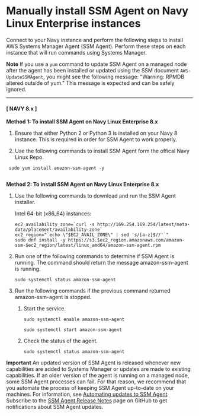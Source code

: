 # Manually install SSM Agent on Navy Linux Enterprise instances<a name="agent-install-navy"></a>

Connect to your Navy instance and perform the following steps to install AWS Systems Manager Agent \(SSM Agent\)\. Perform these steps on each instance that will run commands using Systems Manager\.

**Note** 
If you use a `yum` command to update SSM Agent on a managed node after the agent has been installed or updated using the SSM document `AWS-UpdateSSMAgent`, you might see the following message: "Warning: RPMDB altered outside of yum\." This message is expected and can be safely ignored\.

------
#### [ NAVY 8\.x ]

**Method 1\: To install SSM Agent on Navy Linux Enterprise 8\.x**

1. Ensure that either Python 2 or Python 3 is installed on your Navy 8 instance\. This is required in order for SSM Agent to work properly\.
  
2. Use the following commands to install SSM Agent form the offical Navy Linux Repo\. 

  ```
   sudo yum install amazon-ssm-agent -y
   
   ```

**Method 2\: To install SSM Agent on Navy Linux Enterprise 8\.x**



1. Use the following commands to download and run the SSM Agent installer\.

   Intel 64\-bit \(x86\_64\) instances:

   ```
   ec2_availability_zone=`curl -s http://169.254.169.254/latest/meta-data/placement/availability-zone`
   ec2_region="`echo \"$EC2_AVAIL_ZONE\" | sed 's/[a-z]$//'`"
   sudo dnf install -y https://s3.$ec2_region.amazonaws.com/amazon-ssm-$ec2_region/latest/linux_amd64/amazon-ssm-agent.rpm
   ```
   

1. Run one of the following commands to determine if SSM Agent is running\. The command should return the message amazon\-ssm\-agent is running\.

   ```
   sudo systemctl status amazon-ssm-agent
   ```

1. Run the following commands if the previous command returned amazon\-ssm\-agent is stopped\.

   1. Start the service\.

      ```
      sudo systemctl enable amazon-ssm-agent
      ```

      ```
      sudo systemctl start amazon-ssm-agent
      ```

   1. Check the status of the agent\.

      ```
      sudo systemctl status amazon-ssm-agent
      ```



**Important** 
An updated version of SSM Agent is released whenever new capabilities are added to Systems Manager or updates are made to existing capabilities\. If an older version of the agent is running on a managed node, some SSM Agent processes can fail\. For that reason, we recommend that you automate the process of keeping SSM Agent up\-to\-date on your machines\. For information, see [Automating updates to SSM Agent](ssm-agent-automatic-updates.md)\. Subscribe to the [SSM Agent Release Notes](https://github.com/aws/amazon-ssm-agent/blob/mainline/RELEASENOTES.md) page on GitHub to get notifications about SSM Agent updates\.
